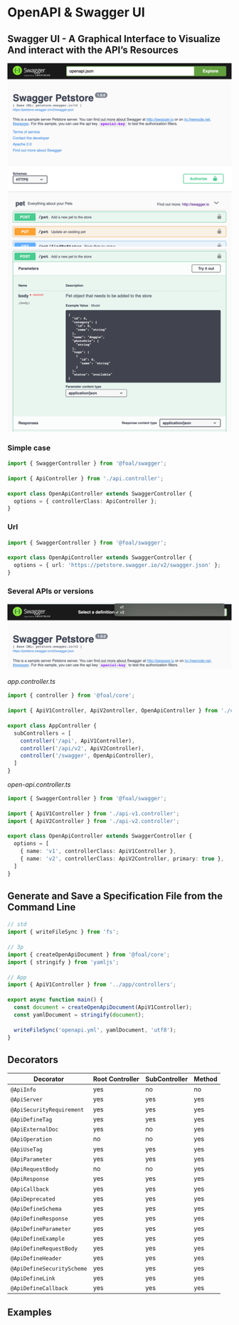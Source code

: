 # OpenAPI & Swagger UI

## Swagger UI - A Graphical Interface to Visualize And interact with the API’s Resources

![Swagger 1](./swagger1.png)
![Swagger 2](./swagger2.png)

### Simple case

```typescript
import { SwaggerController } from '@foal/swagger';

import { ApiController } from './api.controller';

export class OpenApiController extends SwaggerController {
  options = { controllerClass: ApiController };
}

```

### Url

```typescript
import { SwaggerController } from '@foal/swagger';

export class OpenApiController extends SwaggerController {
  options = { url: 'https://petstore.swagger.io/v2/swagger.json' };
}

```

### Several APIs or versions

![Swagger 3](./swagger3.png)

*app.controller.ts*
```typescript
import { controller } from '@foal/core';

import { ApiV1Controller, ApiV2ontroller, OpenApiController } from './controllers';

export class AppController {
  subControllers = [
    controller('/api', ApiV1Controller),
    controller('/api/v2', ApiV2Controller),
    controller('/swagger', OpenApiController),
  ]
}
```

*open-api.controller.ts*
```typescript
import { SwaggerController } from '@foal/swagger';

import { ApiV1Controller } from './api-v1.controller';
import { ApiV2Controller } from './api-v2.controller';

export class OpenApiController extends SwaggerController {
  options = [
    { name: 'v1', controllerClass: ApiV1Controller },
    { name: 'v2', controllerClass: ApiV2Controller, primary: true },
  ]
}
```

## Generate and Save a Specification File from the Command Line

```typescript
// std
import { writeFileSync } from 'fs';

// 3p
import { createOpenApiDocument } from '@foal/core';
import { stringify } from 'yamljs';

// App
import { ApiV1Controller } from '../app/controllers';

export async function main() {
  const document = createOpenApiDocument(ApiV1Controller);
  const yamlDocument = stringify(document);

  writeFileSync('openapi.yml', yamlDocument, 'utf8');
}

```

## Decorators

| Decorator | Root Controller | SubController | Method |
|--|--|--|--|
| `@ApiInfo` | yes | no | no |
| `@ApiServer` | yes | yes | yes |
| `@ApiSecurityRequirement` | yes | yes | yes |
| `@ApiDefineTag` | yes | yes | yes |
| `@ApiExternalDoc` | yes | no | yes |
| `@ApiOperation` | no | no | yes |
| `@ApiUseTag` | yes | yes | yes |
| `@ApiParameter` | yes | yes | yes |
| `@ApiRequestBody` | no | no | yes |
| `@ApiResponse` | yes | yes | yes |
| `@ApiCallback` | yes | yes | yes |
| `@ApiDeprecated` | yes | yes | yes |
| `@ApiDefineSchema` | yes | yes | yes |
| `@ApiDefineResponse` | yes | yes | yes |
| `@ApiDefineParameter` | yes | yes | yes |
| `@ApiDefineExample` | yes | yes | yes |
| `@ApiDefineRequestBody` | yes | yes | yes |
| `@ApiDefineHeader` | yes | yes | yes |
| `@ApiDefineSecurityScheme` | yes | yes | yes |
| `@ApiDefineLink` | yes | yes | yes |
| `@ApiDefineCallback` | yes | yes | yes |

## Examples